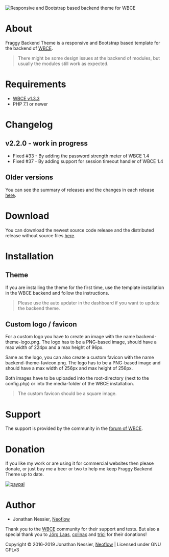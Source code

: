 ![Responsive and Bootstrap based backend theme for WBCE](https://github.com/Neoflow/Fraggy-Backend-Theme/blob/master/images/example-2.0.0.png "Responsive and Bootstrap based backend theme for WBCE")

# About

Fraggy Backend Theme is a responsive and Bootstrap based template for the backend of [WBCE](http://wbce.org).

> There might be some design issues at the backend of modules, but usually the modules still work as expected.

# Requirements
 * [WBCE v1.3.3](https://github.com/WBCE/WBCE_CMS/releases)
 * PHP 7.1 or newer

# Changelog

## v2.2.0 - work in progress

 * Fixed #33 - By adding the password strength meter of WBCE 1.4
 * Fixed #37 - By adding support for session timeout handler of WBCE 1.4
 
## Older versions

You can see the summary of releases and the changes in each release [here](https://github.com/rjgamer/Fraggy-Backend-Theme/releases).

# Download

You can download the newest source code release and the distributed release without source files [here](https://github.com/rjgamer/Fraggy-Backend-Theme/releases).

# Installation

## Theme

If you are installing the theme for the first time, use the template installation in the WBCE backend and follow the instructions.

> Please use the auto updater in the dashboard if you want to update the backend theme.

## Custom logo / favicon

For a custom logo you have to create an image with the name backend-theme-logo.png. The logo has to be a PNG-based image, should have a max width of 224px and a max height of 96px.

Same as the logo, you can also create a custom favicon with the name backend-theme-favicon.png. The logo has to be a PNG-based image and should have a max width of 256px and max height of 256px.

Both images have to be uploaded into the root-directory (next to the config.php) or into the media-folder of the WBCE installation.

> The custom favicon should be a square image.

# Support

The support is provided by the community in the [forum of WBCE](https://forum.wbce.org/viewforum.php?id=69).

# Donation

If you like my work or are using it for commercial websites then please donate, or just buy me a beer or two to help me keep Fraggy Backend Theme up to date.

[![paypal](https://www.paypalobjects.com/en_US/i/btn/btn_donateCC_LG.gif)](https://www.paypal.me/JonathanNessier)

# Author

* Jonathan Nessier, [Neoflow](https://www.neoflow.ch)

Thank you to the [WBCE](http://wbce.org) community for their support and tests. But also a special thank you to [Jörg Laas](https://www.jlhd.com/), [colinax](https://forum.wbce.org/profile.php?id=160) and [trici](https://tricity.ch) for their donations!

Copyright © 2016-2019 Jonathan Nessier, [Neoflow](https://www.neoflow.ch) | Licensed under GNU GPLv3
